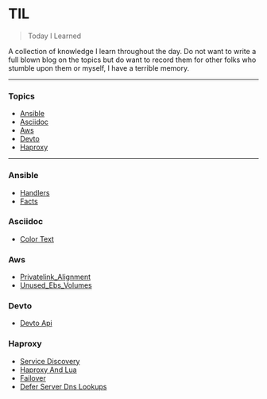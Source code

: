 # TIL

> Today I Learned

A collection of knowledge I learn throughout the day.  Do not want to write a full blown blog on the topics but do want to record them for other folks who stumble upon them or myself, I have a terrible memory.

---

### Topics

* [Ansible](#ansible)
* [Asciidoc](#asciidoc)
* [Aws](#aws)
* [Devto](#devto)
* [Haproxy](#haproxy)

---

### Ansible
* [Handlers](./markdown/ansible/handlers.md)
* [Facts](./markdown/ansible/facts.md)

### Asciidoc
* [Color Text](./markdown/asciidoc/color-text.md)

### Aws
* [Privatelink_Alignment](./markdown/aws/privatelink_alignment.md)
* [Unused_Ebs_Volumes](./markdown/aws/unused_ebs_volumes.md)

### Devto
* [Devto Api](./markdown/devto/devto-api.md)

### Haproxy
* [Service Discovery](./markdown/haproxy/service-discovery.md)
* [Haproxy And Lua](./markdown/haproxy/haproxy-and-lua.md)
* [Failover](./markdown/haproxy/failover.md)
* [Defer Server Dns Lookups](./markdown/haproxy/defer-server-dns-lookups.md)

